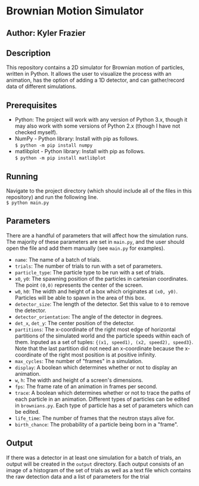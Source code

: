 # **Brownian Motion Simulator**
## Author: Kyler Frazier

## Description
This repository contains a 2D simulator for Brownian motion of particles, written in Python. It allows the user to visualize the process with an animation, has the option of adding a 1D detector, and can gather/record data of different simulations.

## Prerequisites
- Python: The project will work with any version of Python 3.x, though it may also work with some versions of Python 2.x (though I have not checked myself).
- NumPy - Python library: Install with pip as follows.  
`$ python -m pip install numpy`
- matlibplot - Python library: Install with pip as follows.  
`$ python -m pip install matlibplot`

## Running
Navigate to the project directory (which should include all of the files in this repository) and run the following line.  
`$ python main.py`

## Parameters
There are a handful of parameters that will affect how the simulation runs. The majority of these parameters are set in `main.py`, and the user should open the file and add them manually (see `main.py` for examples).
- `name`: The name of a batch of trials.
- `trials`: The number of trials to run with a set of parameters.
- `particle_type`: The particle type to be run with a set of trials.
- `x0`, `y0`: The spawning position of the particles in cartesian coordinates. The point `(0,0)` represents the center of the screen.
- `w0`, `h0`: The width and height of a box which originates at `(x0, y0)`. Particles will be able to spawn in the area of this box.
- `detector_size`: The length of the detector. Set this value to `0` to remove the detector.
- `detector_orientation`: The angle of the detector in degrees.
- `det_x`, `det_y`: The center position of the detector. 
- `partitions`: The x-coordinate of the right most edge of horizontal partitions of the simulated world and the particle speeds within each of them. Inputed as a set of tuples: `{(x1, speed1), (x2, speed2), speed3}`. Note that the last partition did not need an x-coordinate because the x-coordinate of the right most position is at positive infinity. 
- `max_cycles`: The number of "frames" in a simulation.
- `display`: A boolean which determines whether or not to display an animation.
- `w`, `h`: The width and height of a screen's dimensions.
- `fps`: The frame rate of an animation in frames per second.
- `trace`: A boolean which determines whether or not to trace the paths of each particle in an animation.
Different types of particles can be edited in `brownians.py`. Each type of particle has a set of parameters which can be edited.
- `life_time`: The number of frames that the neutron stays alive for.
- `birth_chance`: The probability of a particle being born in a "frame".

## Output
If there was a detector in at least one simulation for a batch of trials, an output will be created in the `output` directory. Each output consists of an image of a histogram of the set of trials as well as a text file which contains the raw detection data and a list of parameters for the trial